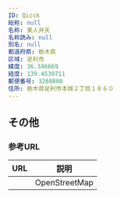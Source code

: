 ```yaml
---
ID: Qicck
総称: null
名称: 美人弁天
名称読み: null
別名: null
都道府県: 栃木県
区域: 足利市
緯度: 36.346669
経度: 139.4530711
郵便番号: 3260808
住所: 栃木県足利市本城２丁目１８６０
---
```


## その他

### 参考URL

| URL | 説明          |
| --- | ------------- |
|     | OpenStreetMap |
